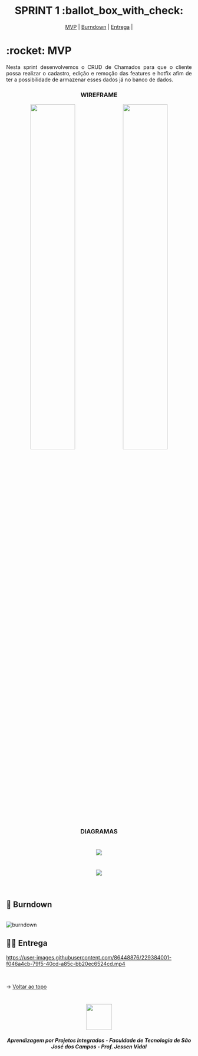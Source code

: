 
<br id="topo">
 
<h1 align="center"> SPRINT 1 :ballot_box_with_check: </h1>

<p align="center">
    <a href="#mvp">MVP</a> | 
    <a href="#burndown">Burndown</a> | 
    <a href="#entrega">Entrega</a> | 
</p>
<span id="mvp">
 
<h1> :rocket: MVP </h1>
<p align="justify">Nesta sprint desenvolvemos o CRUD de Chamados para que o cliente possa realizar o cadastro, edição e remoção das features e hotfix afim de ter a possibilidade de armazenar esses dados já no banco de dados.</p>
  
  
 <h3 align="center" id="wireframe"> WIREFRAME </h3>
<p align="center">
<img src="https://github.com/peonia-api/API_4_Semestre/blob/main/imagens/be292628-27c9-458a-9f3f-0bdc9630f464.png" width="49%"/>
<img src="https://github.com/peonia-api/API_4_Semestre/blob/main/imagens/1acfdab2-bae9-4a8f-9c50-84652709f636.png" width="49%"/>
</p>
</br>
 
  <h3 align="center" id="diagramas"> DIAGRAMAS </h3>
<h1 align="center">
   <img src="https://github.com/peonia-api/API_4_Semestre/blob/atualizacaoFinal/imagens/sprint1conceitual.png" align="center"/>
 </h1>
 <h1 align="center">
   <img src="https://github.com/peonia-api/API_4_Semestre/blob/atualizacaoFinal/imagens/sprint1logico.png" align="center"/>
</h1>
<br>
  
<span id="burndown">
 
## :pushpin: Burndown
<!--<p align="center"> <img src = "../imagens/burndown1sprint.png"></p>-->
<br>
 
 <img src="https://github.com/peonia-api/API_4_Semestre/blob/main/imagens/burndownSprint1.png" alt="burndown"/>

  
 <span id="entrega">
 
## 👩‍💻 Entrega
<p align="center">
 

https://user-images.githubusercontent.com/86448876/229384001-f046a4cb-79f5-40cd-a85c-bb20ec6524cd.mp4

 
</p>
<br>
   
  → [Voltar ao topo](#topo)
<h1 align="center"> <img src = "https://fatecsjc-prd.azurewebsites.net/images/logo/fatecsjc_400x192.png" height="70"  align="auto">
<h5 align="center"> Aprendizagem por Projetos Integrados - Faculdade de Tecnologia de São José dos Campos - Prof. Jessen Vidal </h5>
